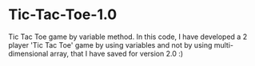 # Tic-Tac-Toe-1.0
Tic Tac Toe game by variable method. 
In this code, I have developed a 2 player 'Tic Tac Toe' game by using variables and not by using multi-dimensional array, that I have saved for version 2.0 :)
